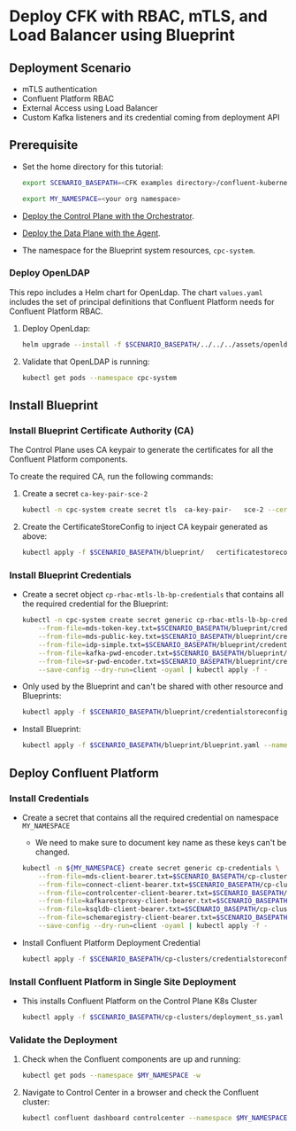 # Deploy CFK with RBAC, mTLS, and Load Balancer using Blueprint

## Deployment Scenario
- mTLS authentication
- Confluent Platform RBAC 
- External Access using Load Balancer
- Custom Kafka listeners and its credential coming from deployment API

## Prerequisite
- Set the home directory for this tutorial:

  ```bash
  export SCENARIO_BASEPATH=<CFK examples directory>/confluent-kubernetes-examples/blueprints-early-access/scenario/cp-rbac-mtls-lb
  ```

  ```bash
  export MY_NAMESPACE=<your org namespace>
  ``` 

- [Deploy the Control Plane with the Orchestrator](../quickstart-deploy/local-deployment.rst#deploy-control-plane).

- [Deploy the Data Plane with the Agent](../quickstart-deploy/local-deployment.rst#deploy-local-data-plane).

- The namespace for the Blueprint system resources, `cpc-system`.

### Deploy OpenLDAP
This repo includes a Helm chart for OpenLdap. The chart `values.yaml` includes the set of principal definitions that Confluent Platform needs for Confluent Platform RBAC.

1. Deploy OpenLdap:

   ```bash
   helm upgrade --install -f $SCENARIO_BASEPATH/../../../assets/openldap/ldaps-rbac.yaml test-ldap    $SCENARIO_BASEPATH/../../../assets/openldap --namespace cpc-system
   ```

1. Validate that OpenLDAP is running:

   ```bash
   kubectl get pods --namespace cpc-system
   ```

## Install Blueprint

### Install Blueprint Certificate Authority (CA)

The Control Plane uses CA keypair to generate the certificates for all the Confluent Platform
components. 

To create the required CA, run the following commands:

1. Create a secret `ca-key-pair-sce-2`

   ```bash
   kubectl -n cpc-system create secret tls  ca-key-pair-   sce-2 --cert=/tmp/cpc-ca.pem --key=/tmp/cpc-ca-key.pem
   ```

2. Create the CertificateStoreConfig to inject CA keypair generated as above:

   ```bash
   kubectl apply -f $SCENARIO_BASEPATH/blueprint/   certificatestoreconfig.yaml --namespace cpc-system
   ```

### Install Blueprint Credentials

- Create a secret object `cp-rbac-mtls-lb-bp-credentials` that contains all the required credential for the Blueprint:

  ```bash
  kubectl -n cpc-system create secret generic cp-rbac-mtls-lb-bp-credentials \
      --from-file=mds-token-key.txt=$SCENARIO_BASEPATH/blueprint/credentials/mds-token-key.txt \
      --from-file=mds-public-key.txt=$SCENARIO_BASEPATH/blueprint/credentials/mds-public-key.txt \
      --from-file=idp-simple.txt=$SCENARIO_BASEPATH/blueprint/credentials/idp-simple.txt  \
      --from-file=kafka-pwd-encoder.txt=$SCENARIO_BASEPATH/blueprint/credentials/kafka-pwd-encoder.txt  \
      --from-file=sr-pwd-encoder.txt=$SCENARIO_BASEPATH/blueprint/credentials/sr-pwd-encoder.txt  \
      --save-config --dry-run=client -oyaml | kubectl apply -f -
  ```

- Only used by the Blueprint and can't be shared with other resource and Blueprints:

  ```bash
  kubectl apply -f $SCENARIO_BASEPATH/blueprint/credentialstoreconfig.yaml --namespace cpc-system
  ```

- Install Blueprint:

  ```bash
  kubectl apply -f $SCENARIO_BASEPATH/blueprint/blueprint.yaml --namespace cpc-system
  ```


## Deploy Confluent Platform 

### Install Credentials

- Create a secret that contains all the required credential on namespace `MY_NAMESPACE`
  - We need to make sure to document key name as these keys can't be changed.

  ```bash
  kubectl -n ${MY_NAMESPACE} create secret generic cp-credentials \
      --from-file=mds-client-bearer.txt=$SCENARIO_BASEPATH/cp-clusters/credentials/mds-client-bearer.txt \
      --from-file=connect-client-bearer.txt=$SCENARIO_BASEPATH/cp-clusters/credentials/connect-client-bearer.txt \
      --from-file=controlcenter-client-bearer.txt=$SCENARIO_BASEPATH/cp-clusters/credentials/controlcenter-client-bearer.txt \
      --from-file=kafkarestproxy-client-bearer.txt=$SCENARIO_BASEPATH/cp-clusters/credentials/kafkarestproxy-client-bearer.txt \
      --from-file=ksqldb-client-bearer.txt=$SCENARIO_BASEPATH/cp-clusters/credentials/ksqldb-client-bearer.txt \
      --from-file=schemaregistry-client-bearer.txt=$SCENARIO_BASEPATH/cp-clusters/credentials/schemaregistry-client-bearer.txt \
      --save-config --dry-run=client -oyaml | kubectl apply -f -
  ```

- Install Confluent Platform Deployment Credential

  ```bash
  kubectl apply -f $SCENARIO_BASEPATH/cp-clusters/credentialstoreconfig.yaml -n ${MY_NAMESPACE}
  ```

### Install Confluent Platform in Single Site Deployment
- This installs Confluent Platform on the Control Plane K8s Cluster

  ```bash
  kubectl apply -f $SCENARIO_BASEPATH/cp-clusters/deployment_ss.yaml -n ${MY_NAMESPACE}
  ```
### Validate the Deployment

1. Check when the Confluent components are up and running:
   
   ```bash 
   kubectl get pods --namespace $MY_NAMESPACE -w
   ```

2. Navigate to Control Center in a browser and check the Confluent cluster:

   ```bash       
   kubectl confluent dashboard controlcenter --namespace $MY_NAMESPACE
